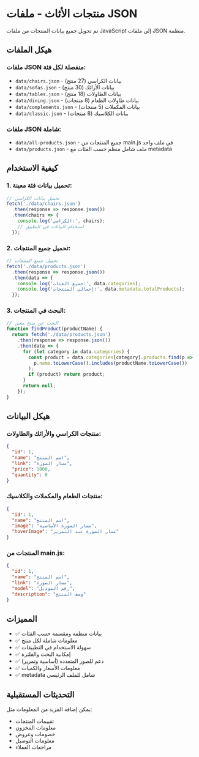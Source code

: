 # منتجات الأثاث - ملفات JSON

تم تحويل جميع بيانات المنتجات من ملفات JavaScript إلى ملفات JSON منظمة.

## هيكل الملفات

### ملفات JSON منفصلة لكل فئة:
- `data/chairs.json` - بيانات الكراسي (27 منتج)
- `data/sofas.json` - بيانات الأرائك (30 منتج)
- `data/tables.json` - بيانات الطاولات (18 منتج)
- `data/dining.json` - بيانات طاولات الطعام (8 منتجات)
- `data/complements.json` - بيانات المكملات (5 منتجات)
- `data/classic.json` - بيانات الكلاسيك (8 منتجات)

### ملفات JSON شاملة:
- `data/all-products.json` - جميع المنتجات من main.js في ملف واحد
- `data/products.json` - ملف شامل منظم حسب الفئات مع metadata

## كيفية الاستخدام

### 1. تحميل بيانات فئة معينة:
```javascript
// تحميل بيانات الكراسي
fetch('./data/chairs.json')
  .then(response => response.json())
  .then(chairs => {
    console.log('الكراسي:', chairs);
    // استخدام البيانات في التطبيق
  });
```

### 2. تحميل جميع المنتجات:
```javascript
// تحميل جميع المنتجات
fetch('./data/products.json')
  .then(response => response.json())
  .then(data => {
    console.log('جميع الفئات:', data.categories);
    console.log('إجمالي المنتجات:', data.metadata.totalProducts);
  });
```

### 3. البحث في المنتجات:
```javascript
// البحث عن منتج معين
function findProduct(productName) {
  return fetch('./data/products.json')
    .then(response => response.json())
    .then(data => {
      for (let category in data.categories) {
        const product = data.categories[category].products.find(p => 
          p.name.toLowerCase().includes(productName.toLowerCase())
        );
        if (product) return product;
      }
      return null;
    });
}
```

## هيكل البيانات

### منتجات الكراسي والأرائك والطاولات:
```json
{
  "id": 1,
  "name": "اسم المنتج",
  "link": "مسار الصورة",
  "price": 1000,
  "quantity": 0
}
```

### منتجات الطعام والمكملات والكلاسيك:
```json
{
  "id": 1,
  "name": "اسم المنتج",
  "image": "مسار الصورة الأساسية",
  "hoverImage": "مسار الصورة عند التمرير"
}
```

### المنتجات من main.js:
```json
{
  "id": 1,
  "name": "اسم المنتج",
  "link": "مسار الصورة",
  "model": "رقم الموديل",
  "description": "وصف المنتج"
}
```

## المميزات

- ✅ بيانات منظمة ومقسمة حسب الفئات
- ✅ معلومات شاملة لكل منتج
- ✅ سهولة الاستخدام في التطبيقات
- ✅ إمكانية البحث والفلترة
- ✅ دعم للصور المتعددة (أساسية وتمرير)
- ✅ معلومات الأسعار والكميات
- ✅ metadata شامل للملف الرئيسي

## التحديثات المستقبلية

يمكن إضافة المزيد من المعلومات مثل:
- تقييمات المنتجات
- معلومات المخزون
- خصومات وعروض
- معلومات التوصيل
- مراجعات العملاء
